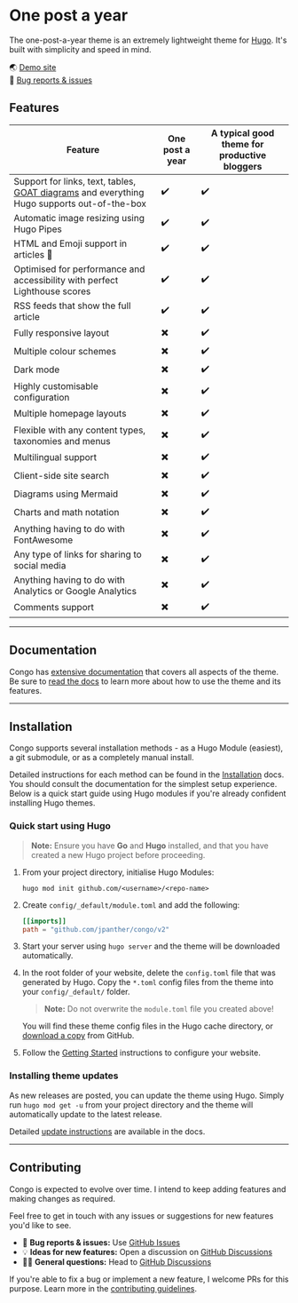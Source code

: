 # One post a year

The one-post-a-year theme is an extremely lightweight theme for [Hugo](https://gohugo.io). It's built with simplicity and speed in mind.

🌏 [Demo site](https://jpanther.github.io/congo/)  
🐛 [Bug reports & issues](https://github.com/jarv/one-post-per-year/issues)

## Features
| Feature | One post a year | A typical good theme for productive bloggers |
| --- | --- | --- |
| Support for links, text, tables, [GOAT diagrams](https://gohugo.io/content-management/diagrams/) and everything Hugo supports out-of-the-box | ✔️ | ✔️ | 
| Automatic image resizing using Hugo Pipes | ✔️ | ✔️ | 
| HTML and Emoji support in articles 🎉 | ✔️ | ✔️ | 
| Optimised for performance and accessibility with perfect Lighthouse scores | ✔️ | ✔️ | 
| RSS feeds that show the full article | ✔️ | ✔️ | 
| Fully responsive layout | ✖️ | ✔️ |
| Multiple colour schemes | ✖️ | ✔️ |
| Dark mode | ✖️ | ✔️ |
| Highly customisable configuration | ✖️ | ✔️ |
| Multiple homepage layouts | ✖️ | ✔️ |
| Flexible with any content types, taxonomies and menus | ✖️ | ✔️ |
| Multilingual support | ✖️ | ✔️ |
| Client-side site search | ✖️ | ✔️ |
| Diagrams using Mermaid |  ✖️ | ✔️ |
| Charts and math notation |  ✖️ | ✔️ |
| Anything having to do with FontAwesome | ✖️ | ✔️ |
| Any type of links for sharing to social media |  ✖️ | ✔️ |
| Anything having to do with Analytics or Google Analytics |  ✖️ | ✔️ |
| Comments support |  ✖️ | ✔️ |


---

## Documentation

Congo has [extensive documentation](https://jpanther.github.io/congo/docs/) that covers all aspects of the theme. Be sure to [read the docs](https://jpanther.github.io/congo/docs/) to learn more about how to use the theme and its features.

---

## Installation

Congo supports several installation methods - as a Hugo Module (easiest), a git submodule, or as a completely manual install.

Detailed instructions for each method can be found in the [Installation](https://jpanther.github.io/congo/docs/installation) docs. You should consult the documentation for the simplest setup experience. Below is a quick start guide using Hugo modules if you're already confident installing Hugo themes.

### Quick start using Hugo

> **Note:** Ensure you have **Go** and **Hugo** installed, and that you have created a new Hugo project before proceeding.

1. From your project directory, initialise Hugo Modules:

   ```shell
   hugo mod init github.com/<username>/<repo-name>
   ```

2. Create `config/_default/module.toml` and add the following:

   ```toml
   [[imports]]
   path = "github.com/jpanther/congo/v2"
   ```

3. Start your server using `hugo server` and the theme will be downloaded automatically.

4. In the root folder of your website, delete the `config.toml` file that was generated by Hugo. Copy the `*.toml` config files from the theme into your `config/_default/` folder.

   > **Note:** Do not overwrite the `module.toml` file you created above!

   You will find these theme config files in the Hugo cache directory, or [download a copy](https://minhaskamal.github.io/DownGit/#/home?url=https://github.com/jpanther/congo/tree/stable/config/_default) from GitHub.

5. Follow the [Getting Started](https://jpanther.github.io/congo/docs/getting-started/) instructions to configure your website.

### Installing theme updates

As new releases are posted, you can update the theme using Hugo. Simply run `hugo mod get -u` from your project directory and the theme will automatically update to the latest release.

Detailed [update instructions](https://jpanther.github.io/congo/docs/installation/#installing-updates) are available in the docs.

---

## Contributing

Congo is expected to evolve over time. I intend to keep adding features and making changes as required.

Feel free to get in touch with any issues or suggestions for new features you'd like to see.

- 🐛 **Bug reports & issues:** Use [GitHub Issues](https://github.com/jpanther/congo/issues)
- 💡 **Ideas for new features:** Open a discussion on [GitHub Discussions](https://github.com/jpanther/congo/discussions)
- 🙋‍♀️ **General questions:** Head to [GitHub Discussions](https://github.com/jpanther/congo/discussions)

If you're able to fix a bug or implement a new feature, I welcome PRs for this purpose. Learn more in the [contributing guidelines](https://github.com/jpanther/congo/blob/dev/CONTRIBUTING.md).
